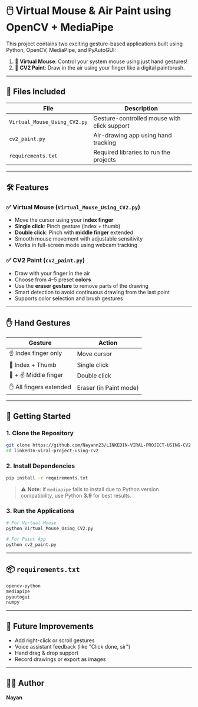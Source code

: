 # 🖱️ Virtual Mouse & Air Paint using OpenCV + MediaPipe

This project contains two exciting gesture-based applications built using Python, OpenCV, MediaPipe, and PyAutoGUI:

1. 🎯 **Virtual Mouse**: Control your system mouse using just hand gestures!
2. 🎨 **CV2 Paint**: Draw in the air using your finger like a digital paintbrush.

---

## 📁 Files Included

| File                          | Description                                  |
|-------------------------------|----------------------------------------------|
| `Virtual_Mouse_Using_CV2.py` | Gesture-controlled mouse with click support  |
| `cv2_paint.py`               | Air-drawing app using hand tracking          |
| `requirements.txt`           | Required libraries to run the projects       |

---

## 🛠️ Features

### ✅ Virtual Mouse (`Virtual_Mouse_Using_CV2.py`)
- Move the cursor using your **index finger**
- **Single click**: Pinch gesture (index + thumb)
- **Double click**: Pinch with **middle finger** extended
- Smooth mouse movement with adjustable sensitivity
- Works in full-screen mode using webcam tracking

### ✅ CV2 Paint (`cv2_paint.py`)
- Draw with your finger in the air
- Choose from 4–5 preset **colors**
- Use the **eraser gesture** to remove parts of the drawing
- Smart detection to avoid continuous drawing from the last point
- Supports color selection and brush gestures

---

## ✋ Hand Gestures

| Gesture                        | Action                   |
|-------------------------------|--------------------------|
| ☝️ Index finger only          | Move cursor              |
| 🤏 Index + Thumb              | Single click             |
| 🤏 + ✌️ Middle finger         | Double click             |
| ✋ All fingers extended        | Eraser (in Paint mode)   |

---

## 🚀 Getting Started

### 1. Clone the Repository
```bash
git clone https://github.com/Nayann23/LINKEDIN-VIRAL-PROJECT-USING-CV2.git
cd linkedIn-viral-project-using-cv2
```

### 2. Install Dependencies
```bash
pip install -r requirements.txt
```

> ⚠️ **Note**: If `mediapipe` fails to install due to Python version compatibility, use Python **3.9** for best results.

### 3. Run the Applications
```bash
# For Virtual Mouse
python Virtual_Mouse_Using_CV2.py

# For Paint App
python cv2_paint.py
```

---

## 📦 `requirements.txt`
```txt
opencv-python
mediapipe
pyautogui
numpy
```

---

## 🧠 Future Improvements

- Add right-click or scroll gestures  
- Voice assistant feedback (like "Click done, sir")  
- Hand drag & drop support  
- Record drawings or export as images  

---

## 👨‍💻 Author

**Nayan**
